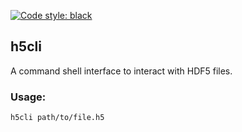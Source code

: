[![Code style: black](https://img.shields.io/badge/code%20style-black-000000.svg)](https://github.com/ambv/black)

## h5cli
A command shell interface to interact with HDF5 files.

### Usage:

```
h5cli path/to/file.h5
```
